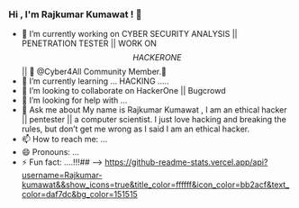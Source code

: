 ### Hi , I'm Rajkumar Kumawat ! 👋


- 🔭 I’m currently working on CYBER SECURITY ANALYSIS || PENETRATION TESTER || WORK ON $$HACKERONE$$ || 🚨 @Cyber4All Community Member.🛅
- 🌱 I’m currently learning ... HACKING .....
- 👯 I’m looking to collaborate on HackerOne || Bugcrowd 
- 🤔 I’m looking for help with ...
- 💬 Ask me about My name is Rajkumar Kumawat , I am an ethical hacker || pentester || a computer scientist. I just love hacking and breaking the rules, but don’t get me wrong as I said I am an ethical hacker.
- 📫 How to reach me: ...
- 😄 Pronouns: ...
- ⚡ Fun fact: ....!!!##
-->
 https://github-readme-stats.vercel.app/api?username=Rajkumar-kumawat&&show_icons=true&title_color=ffffff&icon_color=bb2acf&text_color=daf7dc&bg_color=151515
